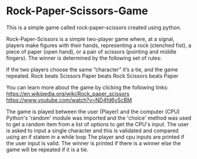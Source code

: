 # Rock-Paper-Scissors-Game

This is a simple game called rock-paper-scissors created using python.

Rock-Paper-Scissors is a simple two-player game where, at a signal, players make figures with their hands, representing a rock (clenched fist), 
a piece of paper (open hand), or a pair of scissors (pointing and middle fingers). The winner is determined by the following set of rules:

If the two players choose the same “character” it’s a tie, and the game repeated.
Rock beats Scissors
Paper beats Rock
Scissors beats Paper

You can learn more about the game by clicking the following links:
https://en.wikipedia.org/wiki/Rock_paper_scissors
https://www.youtube.com/watch?v=ND4fd6yScBM

The game is played between the user (Player) and the computer (CPU)
Python's 'random' module was imported and the 'choice' method was used to get a random item from a list of options to get the CPU's input.
The user is asked to input a single character and this is validated and compared using an if statem in a while loop
The player and cpu inputs are printed if the user input is valid.
The winner is printed if there is a winner else the game will be repeated if it is a tie.
